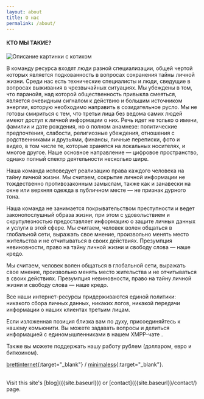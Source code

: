 ```yaml
---
layout: about
title: О нас
permalink: /about/
---
```

#### КТО МЫ ТАКИЕ?

![Описание картинки с котиком](http://paranoids-info.github.io/images/logo.png)

В команду ресурса входят люди разной специализации, общей чертой которых является подкованность в вопросах сохранения тайны личной жизни. Среди нас есть технические специалисты и люди, сведущие в вопросах выживания в чрезвычайных ситуациях. Мы убеждены в том, что паранойя, над которой общественность привыкла смеяться, является очевидным сигналом к действию и большим источником энергии, которую необходимо направить в созидательное русло. Мы не готовы смириться с тем, что третьи лица без ведома самих людей имеют доступ к личной информации о них. Речь идет не только о имени, фамилии и дате рождения, но о полном анамнезе: политические предпочтения, слабости, религиозные убеждения, отношения с родственниками и друзьями, финансы, личные переписки, фото и видео, в том числе те, которые хранятся на локальных носителях, и многое другое. Наше основное направление — цифровое пространство, однако полный спектр деятельности несколько шире.

Наша команда исповедует реализацию права каждого человека на тайну личной жизни. Мы считаем, сокрытие личной информации не тождественно противозаконным замыслам, также как и занавески на окне или верхняя одежда в публичном месте — не признак дурного тона.

Наша команда не занимается покрывательством преступности и ведет законопослушный образа жизни, при этом с удовольствием и скрупулезностью предоставляет информацию о защите личных данных и услуги в этой сфере. Мы считаем, человек волен общаться в глобальной сети, выражать свое мнение, произвольно менять место жительства и не отчитываться в своих действиях. Презумпция невиновности, право на тайну личной жизни и свободу слова — наше кредо.

Мы считаем, человек волен общаться в глобальной сети, выражать свое мнение, произвольно менять место жительства и не отчитываться в своих действиях. Презумпция невиновности, право на тайну личной жизни и свободу слова — наше кредо.

Все наши интернет-ресурсы придерживаются единой политики: никакого сбора личных данных, никаких логов, никакой передачи информации о наших клиентах третьим лицам.

Если изложенная позиция близка вам по духу, присоединяйтесь к нашему комьюнити. Вы можете задавать вопросы и делиться информацией с единомышленниками в нашем XMPP-чате .

Также вы можете поддержать нашу работу рублем (долларом, евро и биткоином).

[brettinternet<i class="fa fa-external-link"></i>](https://github.com/brettinternet){:target="_blank"} /
[minimaless<i class="fa fa-external-link"></i>](https://github.com/brettinternet/minimaless){:target="_blank"}.

<br/>
Visit this site's [blog]({{site.baseurl}}) or [contact]({{site.baseurl}}/contact/) page.
